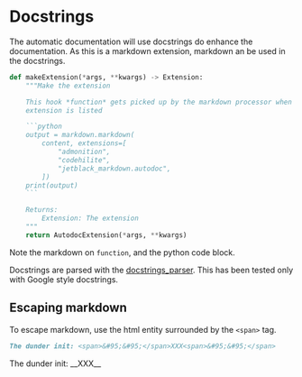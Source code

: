# Docstrings

The automatic documentation will use docstrings do enhance the documentation.
As this is a markdown extension, markdown an be used in the docstrings.

```python
def makeExtension(*args, **kwargs) -> Extension:
    """Make the extension

    This hook *function* gets picked up by the markdown processor when the
    extension is listed

    ```python
    output = markdown.markdown(
        content, extensions=[
            "admonition",
            "codehilite",
            "jetblack_markdown.autodoc",
        ])
    print(output)
    ```

    Returns:
        Extension: The extension
    """
    return AutodocExtension(*args, **kwargs)
```

Note the markdown on `function`, and the python code block.

Docstrings are parsed with the [docstrings_parser](https://github.com/rr-/docstring_parser).
This has been tested only with Google style docstrings.

## Escaping markdown

To escape markdown, use the html entity surrounded by the `<span>` tag.

```markdown
The dunder init: <span>&#95;&#95;</span>XXX<span>&#95;&#95;</span>
```

The dunder init: <span>&#95;&#95;</span>XXX<span>&#95;&#95;</span>
